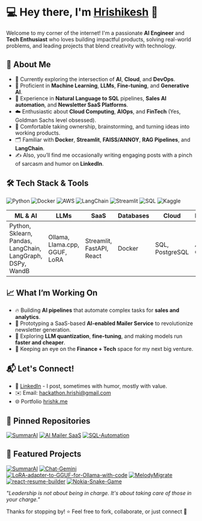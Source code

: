 # 💻 Hey there, I'm [Hrishikesh](https://www.hrishk.me/) 👋

Welcome to my corner of the internet! I'm a passionate **AI Engineer** and **Tech Enthusiast** who loves building impactful products, solving real-world problems, and leading projects that blend creativity with technology.

## 🚀 About Me

- 🔎 Currently exploring the intersection of **AI**, **Cloud**, and **DevOps**.
- 🤖 Proficient in **Machine Learning**, **LLMs**, **Fine-tuning**, and **Generative AI**.
- 💼 Experience in **Natural Language to SQL** pipelines, **Sales AI automation**, and **Newsletter SaaS Platforms**.
- ☁️ Enthusiastic about **Cloud Computing**, **AIOps**, and **FinTech** (Yes, Goldman Sachs level obsessed).
- 🔨 Comfortable taking ownership, brainstorming, and turning ideas into working products.
- 🗂️ Familiar with **Docker**, **Streamlit**, **FAISS/ANNOY**, **RAG Pipelines**, and **LangChain**.
- ✍️ Also, you’ll find me occasionally writing engaging posts with a pinch of sarcasm and humor on **LinkedIn**.



## 🛠 Tech Stack & Tools
![Python](https://img.shields.io/badge/Python-3776AB?style=for-the-badge&logo=python&logoColor=white)
![Docker](https://img.shields.io/badge/Docker-2496ED?style=for-the-badge&logo=docker&logoColor=white)
![AWS](https://img.shields.io/badge/AWS-232F3E?style=for-the-badge&logo=amazonaws&logoColor=white)
![LangChain](https://img.shields.io/badge/LangChain-FFA500?style=for-the-badge)
![Streamlit](https://img.shields.io/badge/Streamlit-FF4B4B?style=for-the-badge&logo=streamlit&logoColor=white)
![SQL](https://img.shields.io/badge/SQL-4479A1?style=for-the-badge&logo=postgresql&logoColor=white)
![Kaggle](https://img.shields.io/badge/Kaggle-20BEFF?style=for-the-badge&logo=kaggle&logoColor=white)

| ML & AI | LLMs | SaaS | Databases | Cloud | DevOps |
|--------|------|------|----------|-------|-------|
| Python, Sklearn, Pandas, LangChain, LangGraph, DSPy, WandB|Ollama, Llama.cpp, GGUF, LoRA | Streamlit, FastAPI, React | Docker | SQL, PostgreSQL | AWS, GCP | Git, Github, Linux |



## 📈 What I’m Working On
- 🔥 Building **AI pipelines** that automate complex tasks for **sales and analytics**.
- 📨 Prototyping a SaaS-based **AI-enabled Mailer Service** to revolutionize newsletter generation.
- 🧠 Exploring **LLM quantization**, **fine-tuning**, and making models run **faster and cheaper**.
- 💸 Keeping an eye on the **Finance + Tech** space for my next big venture.



## 📬 Let's Connect!
- 🔗 [LinkedIn](https://www.linkedin.com/in/hrishk/) - I post, sometimes with humor, mostly with value.
- ✉️ Email: hackathon.hrishi@gmail.com
- 🌐 Portfolio [hrishk.me](https://www.hrishk.me/)

## 📌 Pinned Repositories
[![SummarAI](https://github-readme-stats.vercel.app/api/pin/?username=hrishi-008&repo=SummarAI&theme=default)](https://github.com/hrishi-008/SummarAI)
[![AI Mailer SaaS](https://github-readme-stats.vercel.app/api/pin/?username=your-github&repo=AI-Mailer-SaaS&theme=default)](https://github.com/your-github/AI-Mailer-SaaS)
[![SQL-Automation](https://github-readme-stats.vercel.app/api/pin/?username=your-github&repo=SQL-Automation&theme=default)](https://github.com/your-github/SQL-Automation)

## 📌 Featured Projects
[![SummarAI](https://github-readme-stats.vercel.app/api/pin/?username=hrishi-008&repo=SummarAI&theme=default)](https://github.com/hrishi-008/SummarAI)
[![Chat-Gemini](https://github-readme-stats.vercel.app/api/pin/?username=hrishi-008&repo=Chat-Gemini&theme=default)](https://github.com/hrishi-008/Chat-Gemini)
[![LoRA-adapter-to-GGUF-for-Ollama-with-code](https://github-readme-stats.vercel.app/api/pin/?username=hrishi-008&repo=LoRA-adapter-to-GGUF-for-Ollama-with-code&theme=default)](https://github.com/hrishi-008/LoRA-adapter-to-GGUF-for-Ollama-with-code)
[![MelodyMigrate](https://github-readme-stats.vercel.app/api/pin/?username=hrishi-008&repo=MelodyMigrate&theme=default)](https://github.com/hrishi-008/MelodyMigrate)
[![react-resume-builder](https://github-readme-stats.vercel.app/api/pin/?username=hrishi-008&repo=react-resume-builder&theme=default)](https://github.com/hrishi-008/react-resume-builder)
[![Nokia-Snake-Game](https://github-readme-stats.vercel.app/api/pin/?username=hrishi-008&repo=Nokia-Snake-Game&theme=default)](https://github.com/hrishi-008/Nokia-Snake-Game)


_"Leadership is not about being in charge. It's about taking care of those in your charge."_  

Thanks for stopping by! ⭐ Feel free to fork, collaborate, or just connect 🚀
